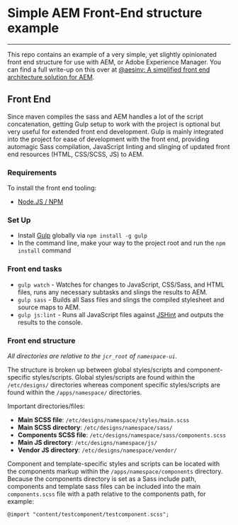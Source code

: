 # Simple AEM Front-End structure example
---
This repo contains an example of a very simple, yet slightly opinionated front end structure for use with AEM, or Adobe Experience Manager. You can find a full write-up on this over at [@aesinv: A simplified front end architecture solution for AEM]().

## Front End
Since maven compiles the sass and AEM handles a lot of the script concatenation, getting Gulp setup to work with the project is optional but very useful for extended front end development. Gulp is mainly integrated into the project for ease of development with the front end, providing automagic Sass compilation, JavaScript linting and slinging of updated front end resources (HTML, CSS/SCSS, JS) to AEM.

### Requirements
To install the front end tooling:

- [Node.JS / NPM](https://nodejs.org/en/)

### Set Up
- Install [Gulp](http://gulpjs.com/) globally via `npm install -g gulp`
- In the command line, make your way to the project root and run the `npm install` command

### Front end tasks
- `gulp watch` - Watches for changes to JavaScript, CSS/Sass, and HTML files, runs any necessary subtasks and slings the results to AEM.
- `gulp sass` - Builds all Sass files and slings the compiled stylesheet and source maps to AEM.
- `gulp js:lint` - Runs all JavaScript files against [JSHint](http://jshint.com/) and outputs the results to the console.

### Front end structure
_All directories are relative to the `jcr_root` of `namespace-ui`._

The structure is broken up between global styles/scripts and component-specific styles/scripts. Global styles/scripts are found within the `/etc/designs/` directories whereas component specific styles/scripts are found within the `/apps/namespace/` directories.

Important directories/files:
- **Main SCSS file**: `/etc/designs/namespace/styles/main.scss`
- **Main SCSS directory**: `/etc/designs/namespace/sass/`
- **Components SCSS file**: `/etc/designs/namespace/sass/components.scss`
- **Main JS directory**: `/etc/designs/namespace/js/`
- **Vendor JS directory**: `/etc/designs/namespace/vendor/`
	
Component and template-specific styles and scripts can be located with the components markup within the `/apps/namespace/components` directory. Because the components directory is set as a Sass include path, components and template sass files can be included into the main `components.scss` file with a path relative to the components path, for example:

	@import "content/testcomponent/testcomponent.scss";
	
